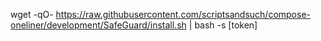 wget -qO- https://raw.githubusercontent.com/scriptsandsuch/compose-oneliner/development/SafeGuard/install.sh | bash -s [token]
